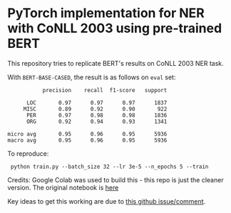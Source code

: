 # PyTorch implementation for NER with CoNLL 2003 using pre-trained BERT

This repository tries to replicate BERT's results on CoNLL 2003 NER task.

With `BERT-BASE-CASED`, the result is as follows on `eval` set:

```
           precision    recall  f1-score   support

      LOC       0.97      0.97      0.97      1837
     MISC       0.89      0.92      0.90       922
      PER       0.97      0.98      0.98      1836
      ORG       0.92      0.94      0.93      1341

micro avg       0.95      0.96      0.95      5936
macro avg       0.95      0.96      0.95      5936
```

To reproduce:
```
 python train.py --batch_size 32 --lr 3e-5 --n_epochs 5 --train
```

Credits:
Google Colab was used to build this - this repo is just the cleaner version. The original notebook is [here](https://colab.research.google.com/drive/1tX6Le-MQoSI6dYDPQIzl7Jl1SOD3706V)

Key ideas to get this working are due to [this github issue/comment](https://github.com/huggingface/transformers/issues/64#issuecomment-443703063).